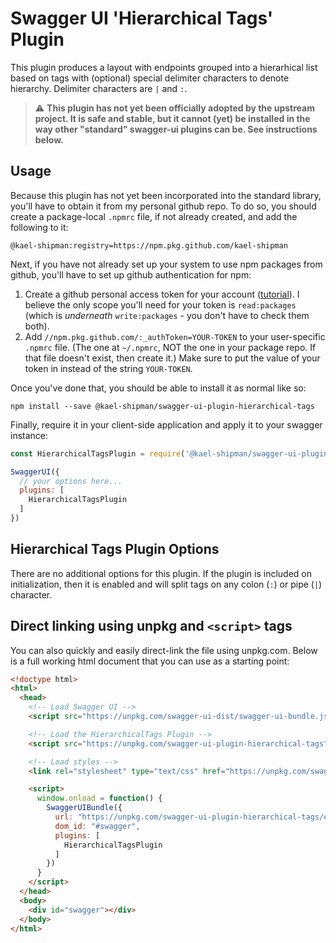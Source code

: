 Swagger UI 'Hierarchical Tags' Plugin
==================================================================

This plugin produces a layout with endpoints grouped into a hierarhical list based on tags with
(optional) special delimiter characters to denote hierarchy. Delimiter characters are `|` and `:`.

> :warning: **This plugin has not yet been officially adopted by the upstream project. It is safe
> and stable, but it cannot (yet) be installed in the way other "standard" swagger-ui plugins can
> be. See instructions below.**


## Usage

Because this plugin has not yet been incorporated into the standard library, you'll have to obtain
it from my personal github repo. To do so, you should create a package-local `.npmrc` file, if not
already created, and add the following to it:

```
@kael-shipman:registry=https://npm.pkg.github.com/kael-shipman
```

Next, if you have not already set up your system to use npm packages from github, you'll have to set
up github authentication for npm:

1. Create a github personal access token for your account ([tutorial](https://docs.github.com/en/authentication/keeping-your-account-and-data-secure/creating-a-personal-access-token)).
   I believe the only scope you'll need for your token is `read:packages` (which is _underneath_
   `write:packages` - you don't have to check them both).
2. Add `//npm.pkg.github.com/:_authToken=YOUR-TOKEN` to your user-specific `.npmrc` file. (The one
   at `~/.npmrc`, NOT the one in your package repo. If that file doesn't exist, then create it.)
   Make sure to put the value of your token in instead of the string `YOUR-TOKEN`.


Once you've done that, you should be able to install it as normal like so:

```
npm install --save @kael-shipman/swagger-ui-plugin-hierarchical-tags
```

Finally, require it in your client-side application and apply it to your swagger instance:

```js
const HierarchicalTagsPlugin = require('@kael-shipman/swagger-ui-plugin-hierarchical-tags');

SwaggerUI({
  // your options here...
  plugins: [
    HierarchicalTagsPlugin
  ]
})
```

## Hierarchical Tags Plugin Options

There are no additional options for this plugin. If the plugin is included on initialization, then
it is enabled and will split tags on any colon (`:`) or pipe (`|`) character.


## Direct linking using unpkg and `<script>` tags

You can also quickly and easily direct-link the file using unpkg.com. Below is a full working
html document that you can use as a starting point:

```html
<!doctype html>
<html>
  <head>
    <!-- Load Swagger UI -->
    <script src="https://unpkg.com/swagger-ui-dist/swagger-ui-bundle.js"></script> 

    <!-- Load the HierarchicalTags Plugin -->
    <script src="https://unpkg.com/swagger-ui-plugin-hierarchical-tags"></script>

    <!-- Load styles -->
    <link rel="stylesheet" type="text/css" href="https://unpkg.com/swagger-ui-dist/swagger-ui.css" />

    <script>
      window.onload = function() {
        SwaggerUIBundle({
          url: "https://unpkg.com/swagger-ui-plugin-hierarchical-tags/example/pet-store.json",
          dom_id: "#swagger",
          plugins: [
            HierarchicalTagsPlugin
          ]
        })
      }
    </script>
  </head>
  <body>
    <div id="swagger"></div>
  </body>
</html> 
```

